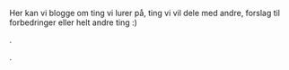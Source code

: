 Her kan vi blogge om ting vi lurer på, ting vi vil dele med andre, forslag til forbedringer eller helt andre ting :)

.

.

